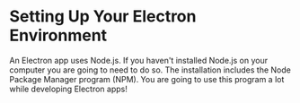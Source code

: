 # Setting Up Your Electron Environment

An Electron app uses Node.js.  If you haven't installed Node.js on your computer you are going to need to do so. The installation includes the Node Package Manager program (NPM). You are going to use this program a lot while developing Electron apps!

